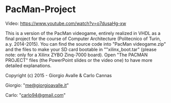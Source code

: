 # PacMan-Project
Video: https://www.youtube.com/watch?v=o7dusaHg-xw

This is a version of the PacMan videogame, entirely realized in VHDL as a final project for the course of Computer Architecture (Politecnico of Turin, a.y. 2014-2015). You can find the source code into "PacMan videogame.zip" and the files to make your SD card bootable in ""xilinx_boot.tar" (please note: only for a Xilinx ZYBO Zinq-7000 board). Open "The PACMAN PROJECT" files (the PowerPoint slides or the video one) to have more detailed explanations.


Copyright (c) 2015  -  Giorgio Avalle & Carlo Cannas

Giorgio: "me@giorgioavalle.it"

Carlo: "carlo94@gmail.com"
